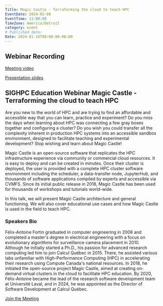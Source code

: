 ```yaml
---
Title: Magic Castle - Terraforming the cloud to teach HPC
EventDate: 2024-02-08
EventTime: 11:00:00
TimeZone: America/Detroit
category: event
# Published date:
Date: 2024-01-16T08:00:00-06:00
---
```

##  Webinar Recording

[Meeting video](https://youtu.be/yS8Hec2YPeA)

[Presentation slides](../files/Magic_Castle-2024.pdf)

## SIGHPC Education Webinar Magic Castle - Terraforming the cloud to teach HPC

Are you new to the world of HPC and are trying to find an affordable and accessible way that you can learn, practice and experiment? Do you miss the days when learning about HPC was  connecting a few gray boxes together and configuring a cluster? Do you wish you could transfer all the complexity inherent in production HPC systems into an accessible sandbox environment, designed to facilitate teaching and experimental development? Stop wishing and learn about Magic Castle!

Magic Castle is an open-source software that replicates the HPC infrastructure experience via community or commercial cloud resources. It is easy to deploy and can be created in minutes. Once their cluster is deployed, the user is provided with a complete HPC cluster software environment including the scheduler, a data-transfer node, JupyterHub, and thousands of software applications compiled by experts and accessible via CVMFS. Since its initial public release in 2018, Magic Castle has been used for thousands of workshops and tutorials world-wide.

In this talk, we will present Magic Castle architecture and general functioning. We will also cover educational use cases and how Magic Castle is used in the field to teach HPC.

### Speakers Bio

Félix-Antoine Fortin graduated in computer engineering in 2008 and completed a master's degree in electrical engineering with a focus on evolutionary algorithms for surveillance camera placement in 2010. Although he initially started a Ph.D., his passion for advanced research computing led him to join Calcul Québec in 2015. There, he assisted various labs unfamiliar with High-Performance Computing (HPC) in accelerating their research using Compute Canada's national resources. In 2018, he initiated the open-source project Magic Castle, aimed at creating on-demand virtual clusters in the cloud to facilitate HPC education. By 2020, Félix-Antoine became the lead of the research software development team at Université Laval, and in 2024, he was appointed as the Director of Software Development at Calcul Québec.

[Join the Meeting](https://us02web.zoom.us/j/86752127589?pwd=ckpHdHdzM1k5WCt4cmExRTZkbWlJZz09)
